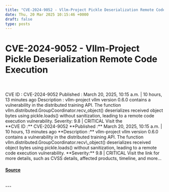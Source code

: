 ```yaml
---
title: "CVE-2024-9052 - Vllm-Project Pickle Deserialization Remote Code Execution"
date: Thu, 20 Mar 2025 10:15:46 +0000
draft: false
type: posts
---
```

# CVE-2024-9052 - Vllm-Project Pickle Deserialization Remote Code Execution

<br/>

<br/>
 CVE ID : CVE-2024-9052 Published : March 20, 2025, 10:15 a.m. | 10 hours, 13 minutes ago Description : vllm-project vllm version 0.6.0 contains a vulnerability in the distributed training API. The function vllm.distributed.GroupCoordinator.recv_object() deserializes received object bytes using pickle.loads() without sanitization, leading to a remote code execution vulnerability. Severity: 9.8 | CRITICAL Visit the
<br/>
**CVE ID :** CVE-2024-9052  
**Published :** March 20, 2025, 10:15 a.m. | 10 hours, 13 minutes ago  
**Description :** vllm-project vllm version 0.6.0 contains a vulnerability in the distributed training API. The function vllm.distributed.GroupCoordinator.recv\_object() deserializes received object bytes using pickle.loads() without sanitization, leading to a remote code execution vulnerability.  
**Severity:** 9.8 | CRITICAL  
Visit the link for more details, such as CVSS details, affected products, timeline, and more...

#### [Source](https://cvefeed.io/vuln/detail/CVE-2024-9052)

<br/>
---
